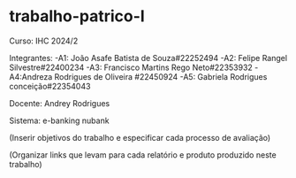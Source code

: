 # trabalho-patrico-I
Curso:
IHC 2024/2

Integrantes:
-A1: João Asafe Batista de Souza#22252494
-A2: Felipe Rangel Silvestre#22400234
-A3: Francisco Martins Rego Neto#22353932
-A4:Andreza Rodrigues de Oliveira #22450924
-A5: Gabriela Rodrigues conceição#22354043

Docente: 
Andrey Rodrigues

Sistema:
e-banking nubank

(Inserir objetivos do trabalho e especificar cada processo de avaliação)

(Organizar links que levam para cada relatório e produto produzido neste trabalho)
